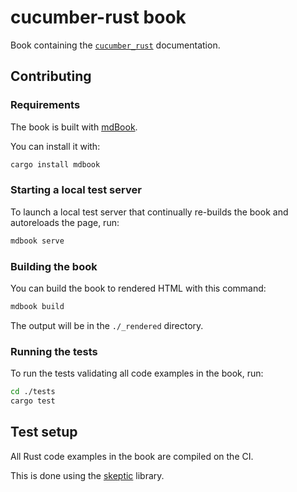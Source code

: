 # cucumber-rust book

Book containing the [`cucumber_rust`](https://crates.io/crates/cucumber_rust) documentation.

## Contributing

### Requirements

The book is built with [mdBook](https://github.com/rust-lang-nursery/mdBook).

You can install it with:

```bash
cargo install mdbook
```

### Starting a local test server

To launch a local test server that continually re-builds the book and autoreloads the page, run:

```bash
mdbook serve
```

### Building the book

You can build the book to rendered HTML with this command:

```bash
mdbook build
```

The output will be in the `./_rendered` directory.

### Running the tests

To run the tests validating all code examples in the book, run:

```bash
cd ./tests
cargo test
```

## Test setup

All Rust code examples in the book are compiled on the CI.

This is done using the [skeptic](https://github.com/budziq/rust-skeptic) library.
